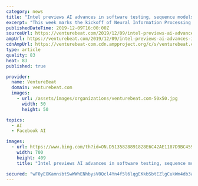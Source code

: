 ```yaml
---
category: news
title: "Intel previews AI advances in software testing, sequence models, and explainability"
excerpt: "This week marks the kickoff of Neural Information Processing Systems (NeurIPS), one of the largest AI and machine learning conferences globally. NeurIPS 2017 and NeuIPS 2018 received 3,240 and 4,854 research paper submissions, respectively, and this year’s event — which takes place from December 8 to December 14 in Vancouver — is on track ..."
publishedDateTime: 2019-12-09T16:00:00Z
sourceUrl: https://venturebeat.com/2019/12/09/intel-previews-ai-advances-in-software-testing-sequence-models-and-explainability/
ampUrl: https://venturebeat.com/2019/12/09/intel-previews-ai-advances-in-software-testing-sequence-models-and-explainability/amp/
cdnAmpUrl: https://venturebeat-com.cdn.ampproject.org/c/s/venturebeat.com/2019/12/09/intel-previews-ai-advances-in-software-testing-sequence-models-and-explainability/amp/
type: article
quality: 83
heat: 83
published: true

provider:
  name: VentureBeat
  domain: venturebeat.com
  images:
    - url: /assets/images/organizations/venturebeat.com-50x50.jpg
      width: 50
      height: 50

topics:
  - AI
  - Facebook AI

images:
  - url: https://www.bing.com/th?id=ON.D5135828891828E6C42AE1187D9BC459
    width: 700
    height: 409
    title: "Intel previews AI advances in software testing, sequence models, and explainability"

secured: "wF0yEOKamnsbtSwWWhENhbysV0Qcl4Yn4f5l6lqgEKkbSbtEZlgCukWm4db3ab2o6lSIlfQ+xrhEPZr11ItD2uVWKBFMN1Z9515A55fQTrdkiGZBTGBTLoxnFQgLhTywyCjShH6CYnV9B/BRkqnsfkOZ5vIoUtPNfq+Te4CchF/YRQ5bbZ4caPkeD8FhCwJqVFcwFPA7jKiq9vV0VmHIN532OWOkBeZsEp7cxShr4CbIYZdLQWolBgo1b+EBrNhAQgF5aLKVuu6X57Ep3AlWWw==;SzGLKuvjILoQ6jih2U3Qvg=="
---
```



